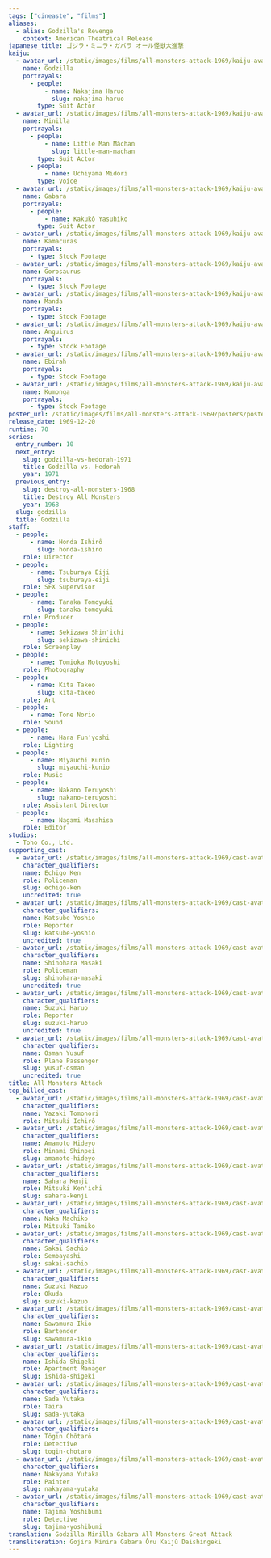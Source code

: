 ```yaml
---
tags: ["cineaste", "films"]
aliases:
  - alias: Godzilla's Revenge
    context: American Theatrical Release
japanese_title: ゴジラ・ミニラ・ガバラ オール怪獣大進撃
kaiju:
  - avatar_url: /static/images/films/all-monsters-attack-1969/kaiju-avatars/haruo-nakajima-0.jpg
    name: Godzilla
    portrayals:
      - people:
          - name: Nakajima Haruo
            slug: nakajima-haruo
        type: Suit Actor
  - avatar_url: /static/images/films/all-monsters-attack-1969/kaiju-avatars/little-man-machan-0.jpg
    name: Minilla
    portrayals:
      - people:
          - name: Little Man Mâchan
            slug: little-man-machan
        type: Suit Actor
      - people:
          - name: Uchiyama Midori
        type: Voice
  - avatar_url: /static/images/films/all-monsters-attack-1969/kaiju-avatars/yasuhiko-aikawa-0.jpg
    name: Gabara
    portrayals:
      - people:
          - name: Kakukô Yasuhiko
        type: Suit Actor
  - avatar_url: /static/images/films/all-monsters-attack-1969/kaiju-avatars/kamacuras.jpg
    name: Kamacuras
    portrayals:
      - type: Stock Footage
  - avatar_url: /static/images/films/all-monsters-attack-1969/kaiju-avatars/gorosaurus.jpg
    name: Gorosaurus
    portrayals:
      - type: Stock Footage
  - avatar_url: /static/images/films/all-monsters-attack-1969/kaiju-avatars/manda.jpg
    name: Manda
    portrayals:
      - type: Stock Footage
  - avatar_url: /static/images/films/all-monsters-attack-1969/kaiju-avatars/anguirus.jpg
    name: Anguirus
    portrayals:
      - type: Stock Footage
  - avatar_url: /static/images/films/all-monsters-attack-1969/kaiju-avatars/ebirah.jpg
    name: Ebirah
    portrayals:
      - type: Stock Footage
  - avatar_url: /static/images/films/all-monsters-attack-1969/kaiju-avatars/kumonga.jpg
    name: Kumonga
    portrayals:
      - type: Stock Footage
poster_url: /static/images/films/all-monsters-attack-1969/posters/poster.jpg
release_date: 1969-12-20
runtime: 70
series:
  entry_number: 10
  next_entry:
    slug: godzilla-vs-hedorah-1971
    title: Godzilla vs. Hedorah
    year: 1971
  previous_entry:
    slug: destroy-all-monsters-1968
    title: Destroy All Monsters
    year: 1968
  slug: godzilla
  title: Godzilla
staff:
  - people:
      - name: Honda Ishirô
        slug: honda-ishiro
    role: Director
  - people:
      - name: Tsuburaya Eiji
        slug: tsuburaya-eiji
    role: SFX Supervisor
  - people:
      - name: Tanaka Tomoyuki
        slug: tanaka-tomoyuki
    role: Producer
  - people:
      - name: Sekizawa Shin'ichi
        slug: sekizawa-shinichi
    role: Screenplay
  - people:
      - name: Tomioka Motoyoshi
    role: Photography
  - people:
      - name: Kita Takeo
        slug: kita-takeo
    role: Art
  - people:
      - name: Tone Norio
    role: Sound
  - people:
      - name: Hara Fun'yoshi
    role: Lighting
  - people:
      - name: Miyauchi Kunio
        slug: miyauchi-kunio
    role: Music
  - people:
      - name: Nakano Teruyoshi
        slug: nakano-teruyoshi
    role: Assistant Director
  - people:
      - name: Nagami Masahisa
    role: Editor
studios:
  - Toho Co., Ltd.
supporting_cast:
  - avatar_url: /static/images/films/all-monsters-attack-1969/cast-avatars/ken-echigo-0.jpg
    character_qualifiers:
    name: Echigo Ken
    role: Policeman
    slug: echigo-ken
    uncredited: true
  - avatar_url: /static/images/films/all-monsters-attack-1969/cast-avatars/yoshio-katsube-0.jpg
    character_qualifiers:
    name: Katsube Yoshio
    role: Reporter
    slug: katsube-yoshio
    uncredited: true
  - avatar_url: /static/images/films/all-monsters-attack-1969/cast-avatars/masaki-shinohara-0.jpg
    character_qualifiers:
    name: Shinohara Masaki
    role: Policeman
    slug: shinohara-masaki
    uncredited: true
  - avatar_url: /static/images/films/all-monsters-attack-1969/cast-avatars/haruo-suzuki-0.jpg
    character_qualifiers:
    name: Suzuki Haruo
    role: Reporter
    slug: suzuki-haruo
    uncredited: true
  - avatar_url: /static/images/films/all-monsters-attack-1969/cast-avatars/osman-yusef-0.jpg
    character_qualifiers:
    name: Osman Yusuf
    role: Plane Passenger
    slug: yusuf-osman
    uncredited: true
title: All Monsters Attack
top_billed_cast:
  - avatar_url: /static/images/films/all-monsters-attack-1969/cast-avatars/tomonori-yazaki-0.jpg
    character_qualifiers:
    name: Yazaki Tomonori
    role: Mitsuki Ichirô
  - avatar_url: /static/images/films/all-monsters-attack-1969/cast-avatars/hideyo-amamoto-0.jpg
    character_qualifiers:
    name: Amamoto Hideyo
    role: Minami Shinpei
    slug: amamoto-hideyo
  - avatar_url: /static/images/films/all-monsters-attack-1969/cast-avatars/kenji-sahara-0.jpg
    character_qualifiers:
    name: Sahara Kenji
    role: Mitsuki Ken'ichi
    slug: sahara-kenji
  - avatar_url: /static/images/films/all-monsters-attack-1969/cast-avatars/machiko-naka-0.jpg
    character_qualifiers:
    name: Naka Machiko
    role: Mitsuki Tamiko
  - avatar_url: /static/images/films/all-monsters-attack-1969/cast-avatars/sachio-sakai-0.jpg
    character_qualifiers:
    name: Sakai Sachio
    role: Sembayashi
    slug: sakai-sachio
  - avatar_url: /static/images/films/all-monsters-attack-1969/cast-avatars/kazuo-suzuki-0.jpg
    character_qualifiers:
    name: Suzuki Kazuo
    role: Okuda
    slug: suzuki-kazuo
  - avatar_url: /static/images/films/all-monsters-attack-1969/cast-avatars/ikio-sawamura-0.jpg
    character_qualifiers:
    name: Sawamura Ikio
    role: Bartender
    slug: sawamura-ikio
  - avatar_url: /static/images/films/all-monsters-attack-1969/cast-avatars/shigeki-ishida-0.jpg
    character_qualifiers:
    name: Ishida Shigeki
    role: Apartment Manager
    slug: ishida-shigeki
  - avatar_url: /static/images/films/all-monsters-attack-1969/cast-avatars/yutaka-sada-0.jpg
    character_qualifiers:
    name: Sada Yutaka
    role: Taira
    slug: sada-yutaka
  - avatar_url: /static/images/films/all-monsters-attack-1969/cast-avatars/chotaro-togin-0.jpg
    character_qualifiers:
    name: Tôgin Chôtarô
    role: Detective
    slug: togin-chotaro
  - avatar_url: /static/images/films/all-monsters-attack-1969/cast-avatars/yutaka-nakayama-0.jpg
    character_qualifiers:
    name: Nakayama Yutaka
    role: Painter
    slug: nakayama-yutaka
  - avatar_url: /static/images/films/all-monsters-attack-1969/cast-avatars/yoshibumi-tajima-0.jpg
    character_qualifiers:
    name: Tajima Yoshibumi
    role: Detective
    slug: tajima-yoshibumi
translation: Godzilla Minilla Gabara All Monsters Great Attack
transliteration: Gojira Minira Gabara Ôru Kaijû Daishingeki
---
```

